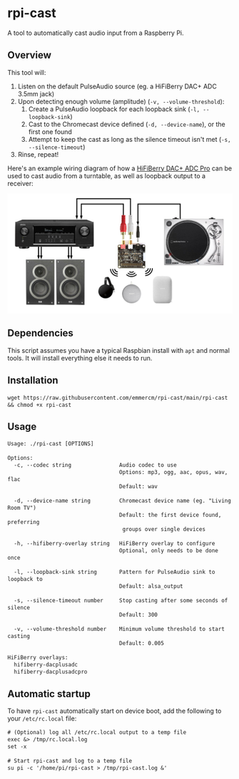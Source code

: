 # rpi-cast

A tool to automatically cast audio input from a Raspberry Pi.

## Overview

This tool will:

1. Listen on the default PulseAudio source (eg. a HiFiBerry DAC+ ADC 3.5mm jack)
2. Upon detecting enough volume (amplitude) (`-v, --volume-threshold`):
    1. Create a PulseAudio loopback for each loopback sink (`-l, --loopback-sink`)
    2. Cast to the Chromecast device defined (`-d, --device-name`), or the first one found
    3. Attempt to keep the cast as long as the silence timeout isn't met (`-s, --silence-timeout`)
3. Rinse, repeat!

Here's an example wiring diagram of how a [HiFiBerry DAC+ ADC Pro](https://www.hifiberry.com/shop/boards/hifiberry-dac-adc-pro/) can be used to cast audio from a turntable, as well as loopback output to a receiver:

![Diagram](./diagram.jpg)

## Dependencies

This script assumes you have a typical Raspbian install with `apt` and normal tools. It will install everything else it needs to run.

## Installation

```shell
wget https://raw.githubusercontent.com/emmercm/rpi-cast/main/rpi-cast && chmod +x rpi-cast
```

## Usage

```text
Usage: ./rpi-cast [OPTIONS]

Options:
  -c, --codec string               Audio codec to use
                                   Options: mp3, ogg, aac, opus, wav, flac
                                   Default: wav

  -d, --device-name string         Chromecast device name (eg. "Living Room TV")
                                   Default: the first device found, preferring
                                    groups over single devices

  -h, --hifiberry-overlay string   HiFiBerry overlay to configure
                                   Optional, only needs to be done once

  -l, --loopback-sink string       Pattern for PulseAudio sink to loopback to
                                   Default: alsa_output

  -s, --silence-timeout number     Stop casting after some seconds of silence
                                   Default: 300

  -v, --volume-threshold number    Minimum volume threshold to start casting
                                   Default: 0.005

HiFiBerry overlays:
  hifiberry-dacplusadc
  hifiberry-dacplusadcpro
```

## Automatic startup

To have `rpi-cast` automatically start on device boot, add the following to your `/etc/rc.local` file:

```shell
# (Optional) log all /etc/rc.local output to a temp file
exec &> /tmp/rc.local.log
set -x

# Start rpi-cast and log to a temp file
su pi -c '/home/pi/rpi-cast > /tmp/rpi-cast.log &'
```

